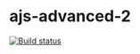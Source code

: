 # ajs-advanced-2
[![Build status](https://ci.appveyor.com/api/projects/status/nva8new26l0qp6x4?svg=true)](https://ci.appveyor.com/project/Bilexander/ajs-advanced-2)
